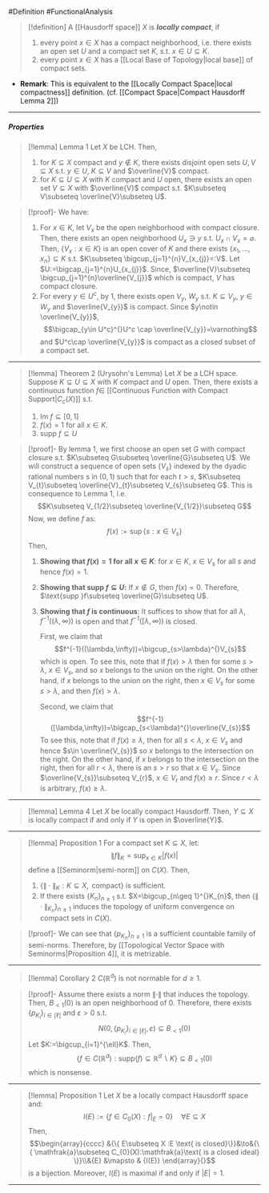 #Definition #FunctionalAnalysis 
> [!definition]
> A [[Hausdorff space]] $X$ is ***locally compact***, if 
> 1. every point $x\in X$ has a compact neighborhood, i.e. there exists an open set $U$ and a compact set $K$, s.t. $x\in U\subseteq K$.
> 2. every point $x\in X$ has a [[Local Base of Topology|local base]] of compact sets.
- **Remark**: This is equivalent to the [[Locally Compact Space|local compactness]] definition. (cf. [[Compact Space|Compact Hausdorff Lemma 2]])
---
##### Properties
> [!lemma] Lemma 1
> Let $X$ be LCH. Then, 
> 1. for $K\subseteq X$ compact and $y\notin K$, there exists disjoint open sets $U,V\subseteq X$ s.t. $y\in U$, $K\subseteq V$ and $\overline{V}$ compact.
> 2. for $K\subseteq U\subseteq X$ with $K$ compact and $U$ open, there exists an open set $V\subseteq X$ with $\overline{V}$ compact s.t. $K\subseteq V\subseteq \overline{V}\subseteq U$.

> [!proof]-
> We have:
> 1. For $x\in K$, let $V_{x}$ be the open neighborhood with compact closure. Then, there exists an open neighborhood $U_{x}\ni y$ s.t. $U_{x}\cap V_{x}=\varnothing$. Then, $\{ V_{x}: x\in K \}$ is an open cover of $K$ and there exists $\{ x_{1},\dots,x_{n} \}\subseteq K$ s.t. $K\subseteq \bigcup_{j=1}^{n}V_{x_{j}}=:V$. Let $U:=\bigcap_{j=1}^{n}U_{x_{j}}$. Since, $\overline{V}\subseteq \bigcup_{j=1}^{n}\overline{V_{j}}$ which is compact, $V$ has compact closure.
> 2. For every $y\in U^c$, by 1, there exists open $V_{y}$, $W_{y}$ s.t. $K\subseteq V_{y}$, $y\in W_{y}$ and $\overline{V_{y}}$ is compact. Since $y\notin \overline{V_{y}}$, $$\bigcap_{y\in U^c}^{}U^c \cap \overline{V_{y}}=\varnothing$$and $U^c\cap \overline{V_{y}}$ is compact as a closed subset of a compact set. 
---
> [!lemma] Theorem 2 (Urysohn's Lemma)
> Let $X$ be a LCH space. Suppose $K\subseteq U\subseteq X$ with $K$ compact and $U$ open. Then, there exists a continuous function $f\in$ [[Continuous Function with Compact Support|$C_{c}(X)$]] s.t. 
> 1. $\text{Im }f\subseteq[0,1]$
> 2. $f(x)=1$ for all $x\in K$.
> 3. $\text{supp }f\subseteq U$

> [!proof]-
> By lemma 1, we first choose an open set $G$ with compact closure s.t. $K\subseteq G\subseteq \overline{G}\subseteq U$. We will construct a sequence of open sets $\{ V_{s} \}$ indexed by the dyadic rational numbers s in $(0,1)$ such that for each $t>s$,  $K\subseteq V_{t}\subseteq \overline{V}_{t}\subseteq V_{s}\subseteq G$. This is consequence to Lemma 1, i.e. $$K\subseteq V_{1/2}\subseteq \overline{V_{1/2}}\subseteq G$$Now, we define $f$ as: $$f(x):=\sup\{ s: x\in V_{s} \}$$Then, 
> 1. **Showing that $f(x)=1$ for all $x\in K$**:
>    for $x\in K$, $x\in V_{s}$ for all $s$ and hence $f(x)=1$.
> 1. **Showing that $\text{supp }f\subseteq U$:**
>    If $x\notin G$, then $f(x)=0$. Therefore, $\text{supp }f\subseteq \overline{G}\subseteq U$. 
> 2. **Showing that $f$ is continuous**:
>    It suffices to show that for all $\lambda$, $f^{-1}((\lambda,\infty))$ is open and that $f^{-1}([\lambda,\infty))$ is closed.
>    
>    First, we claim that $$f^{-1}((\lambda,\infty))=\bigcup_{s>\lambda}^{}V_{s}$$ which is open. To see this, note that if $f(x)>\lambda$ then for some $s>\lambda$, $x\in V_{s}$, and so $x$ belongs to the union on the right. On the other hand, if $x$ belongs to the union on the right, then $x\in V_{s}$ for some $s>\lambda$, and then $f(x)>\lambda$. 
>    
>    Second, we claim that $$f^{-1}([\lambda,\infty))=\bigcap_{s<\lambda}^{}\overline{V_{s}}$$To see this, note that if $f(x)\geq\lambda$, then for all $s<\lambda$, $x\in V_{s}$ and hence $s\in \overline{V_{s}}$  so $x$ belongs to the intersection on the right. On the other hand, if $x$ belongs to the intersection on the right, then for all $r<\lambda$, there is an $s>r$ so that $x\in V_{s}$. Since $\overline{V_{s}}\subseteq V_{r}$, $x\in V_{r}$ and $f(x)\geq r$. Since $r<\lambda$ is arbitrary, $f(x)\geq\lambda$.
---
> [!lemma] Lemma 4
> Let $X$ be locally compact Hausdorff. Then, $Y\subseteq X$ is locally compact if and only if $Y$ is open in $\overline{Y}$.
---
> [!lemma] Proposition 1
> For a compact set $K\subseteq X$, let: $$\|f\|_{K}=\sup_{x\in K}\left| f(x) \right| $$define a [[Seminorm|semi-norm]] on $C(X)$. Then, 
> 1. $\{ \|\cdot\|_{K}:K\subseteq X,\text{ compact} \}$ is sufficient. 
> 2. If there exists $\{ K_{n} \}_{n\geq 1}$ s.t. $X=\bigcup_{n\geq 1}^{}K_{n}$,  then $\{  \|\cdot\|_{K_{n}}\}_{n\geq 1}$ induces the topology of uniform convergence on compact sets in $C(X)$.

> [!proof]-
> We can see that $\{ p_{K_{n}} \}_{n\geq 1}$ is a sufficient countable family of semi-norms. Therefore, by [[Topological Vector Space with Seminorms|Proposition 4]], it is metrizable.
---
> [!lemma] Corollary 2
> $C(\mathbb{R}^d)$ is not normable for $d\geq 1$.

> [!proof]-
> Assume there exists a norm $\|\cdot\|$ that induces the topology. Then, $B_{<1}(0)$ is an open neighborhood of $0$. Therefore, there exists $\{ p_{K_{i}} \}_{i\in[\ell]}$ and $\varepsilon>0$ s.t. $$N(0,\{ p_{K_{i}} \}_{i\in[\ell]},\varepsilon)\subseteq B_{<1}(0)$$Let $K:=\bigcup_{i=1}^{\ell}K$. Then, $$\{ f\in C(\mathbb{R}^d):\text{supp}(f)\subseteq \mathbb{R}^d \backslash K \}\subseteq B_{<1}(0)$$which is nonsense.
---
> [!lemma] Proposition 1
> Let $X$ be a locally compact Hausdorff space and: $$I(E):=\{ f\in C_{0}(X):f|_{E}=0 \}\quad \forall E\subseteq X$$Then, $$\begin{array}{cccc} &{\{ E\subseteq X :E \text{ is closed}\}}&\to&{\{ \mathfrak{a}\subseteq C_{0}(X):\mathfrak{a}\text{ is a closed ideal} \}}\\&{E} &\mapsto & {I(E)} \end{array}{}$$is a bijection. Moreover, $I(E)$ is maximal if and only if $\left| E \right|=1$.
---
